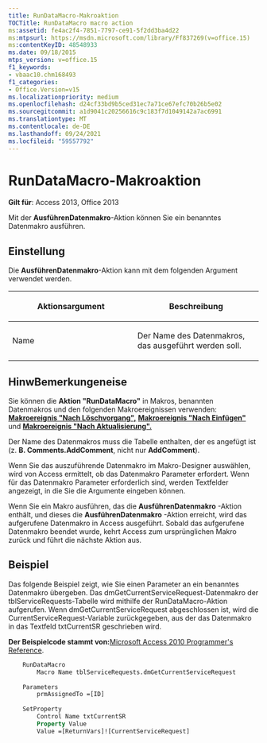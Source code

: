 ```yaml
---
title: RunDataMacro-Makroaktion
TOCTitle: RunDataMacro macro action
ms:assetid: fe4ac2f4-7851-7797-ce91-5f2dd3ba4d22
ms:mtpsurl: https://msdn.microsoft.com/library/Ff837269(v=office.15)
ms:contentKeyID: 48548933
ms.date: 09/18/2015
mtps_version: v=office.15
f1_keywords:
- vbaac10.chm168493
f1_categories:
- Office.Version=v15
ms.localizationpriority: medium
ms.openlocfilehash: d24cf33bd9b5ced31ec7a71ce67efc70b26b5e02
ms.sourcegitcommit: a1d9041c20256616c9c183f7d1049142a7ac6991
ms.translationtype: MT
ms.contentlocale: de-DE
ms.lasthandoff: 09/24/2021
ms.locfileid: "59557792"
---
```

# <a name="rundatamacro-macro-action"></a>RunDataMacro-Makroaktion

**Gilt für**: Access 2013, Office 2013

Mit der **AusführenDatenmakro**-Aktion können Sie ein benanntes Datenmakro ausführen.

## <a name="setting"></a>Einstellung

Die **AusführenDatenmakro**-Aktion kann mit dem folgenden Argument verwendet werden.

<table>
<colgroup>
<col style="width: 50%" />
<col style="width: 50%" />
</colgroup>
<thead>
<tr class="header">
<th><p>Aktionsargument</p></th>
<th><p>Beschreibung</p></th>
</tr>
</thead>
<tbody>
<tr class="odd">
<td><p>Name</p></td>
<td><p>Der Name des Datenmakros, das ausgeführt werden soll.</p></td>
</tr>
</tbody>
</table>


## <a name="remarks"></a>HinwBemerkungeneise

Sie können die **Aktion "RunDataMacro"** in Makros, benannten Datenmakros und den folgenden Makroereignissen verwenden: **[Makroereignis "Nach Löschvorgang",](after-delete-macro-event.md)** **[Makroereignis "Nach Einfügen"](after-insert-macro-event.md)** und **[Makroereignis "Nach Aktualisierung".](after-update-macro-event.md)**

Der Name des Datenmakros muss die Tabelle enthalten, der es angefügt ist (z. **B. Comments.AddComment**, nicht nur **AddComment**).

Wenn Sie das auszuführende Datenmakro im Makro-Designer auswählen, wird von Access ermittelt, ob das Datenmakro Parameter erfordert. Wenn für das Datenmakro Parameter erforderlich sind, werden Textfelder angezeigt, in die Sie die Argumente eingeben können.

Wenn Sie ein Makro ausführen, das die **AusführenDatenmakro** -Aktion enthält, und dieses die **AusführenDatenmakro** -Aktion erreicht, wird das aufgerufene Datenmakro in Access ausgeführt. Sobald das aufgerufene Datenmakro beendet wurde, kehrt Access zum ursprünglichen Makro zurück und führt die nächste Aktion aus.

## <a name="example"></a>Beispiel

Das folgende Beispiel zeigt, wie Sie einen Parameter an ein benanntes Datenmakro übergeben. Das dmGetCurrentServiceRequest-Datenmakro der tblServiceRequests-Tabelle wird mithilfe der RunDataMacro-Aktion aufgerufen. Wenn dmGetCurrentServiceRequest abgeschlossen ist, wird die CurrentServiceRequest-Variable zurückgegeben, aus der das Datenmakro in das Textfeld txtCurrentSR geschrieben wird.

**Der Beispielcode stammt von:**[Microsoft Access 2010 Programmer's Reference](https://www.amazon.com/Microsoft-Access-2010-Programmers-Reference/dp/8126528125).

```vb
    RunDataMacro
        Macro Name tblServiceRequests.dmGetCurrentServiceRequest
    
    Parameters
        prmAssignedTo =[ID]
    
    SetProperty
        Control Name txtCurrentSR
        Property Value
        Value =[ReturnVars]![CurrentServiceRequest]
```

